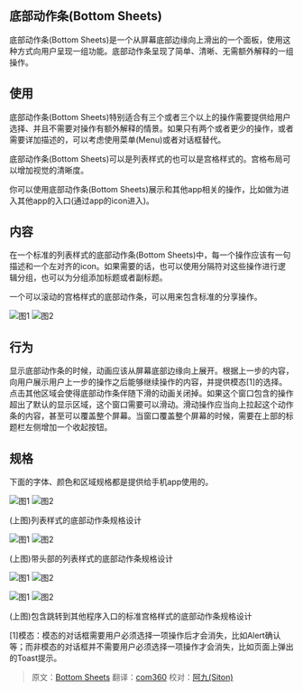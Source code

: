 ## 底部动作条(Bottom Sheets)

底部动作条(Bottom Sheets)是一个从屏幕底部边缘向上滑出的一个面板，使用这种方式向用户呈现一组功能。底部动作条呈现了简单、清晰、无需额外解释的一组操作。


## 使用

底部动作条(Bottom Sheets)特别适合有三个或者三个以上的操作需要提供给用户选择、并且不需要对操作有额外解释的情景。如果只有两个或者更少的操作，或者需要详加描述的，可以考虑使用菜单(Menu)或者对话框替代。

底部动作条(Bottom Sheets)可以是列表样式的也可以是宫格样式的。宫格布局可以增加视觉的清晰度。

你可以使用底部动作条(Bottom Sheets)展示和其他app相关的操作，比如做为进入其他app的入口(通过app的icon进入)。

## 内容

在一个标准的列表样式的底部动作条(Bottom Sheets)中，每一个操作应该有一句描述和一个左对齐的icon。如果需要的话，也可以使用分隔符对这些操作进行逻辑分组，也可以为分组添加标题或者副标题。

一个可以滚动的宫格样式的底部动作条，可以用来包含标准的分享操作。

![图1](images/components-bottomsheet-for-mobile-1a_large_mdpi.png)
![图2](images/components-bottomsheet-for-mobile-1b_large_mdpi.png)

## 行为

显示底部动作条的时候，动画应该从屏幕底部边缘向上展开。根据上一步的内容，向用户展示用户上一步的操作之后能够继续操作的内容，并提供模态[1]的选择。点击其他区域会使得底部动作条伴随下滑的动画关闭掉。如果这个窗口包含的操作超出了默认的显示区域，这个窗口需要可以滑动。滑动操作应当向上拉起这个动作条的内容，甚至可以覆盖整个屏幕。当窗口覆盖整个屏幕的时候，需要在上部的标题栏左侧增加一个收起按钮。

## 规格

下面的字体、颜色和区域规格都是提供给手机app使用的。

![图1](images/components-bottomsheets-content-actionsheet_08_large_mdpi.png)
![图2](images/components-bottomsheets-content-actionsheet_08b_large_mdpi.png)

(上图)列表样式的底部动作条规格设计

![图1](images/components-bottomsheets-content-actionsheet_12_large_mdpi.png)
![图2](images/components-bottomsheets-content-actionsheet_12b_large_mdpi.png)

(上图)带头部的列表样式的底部动作条规格设计

![图1](images/components-bottomsheets-content-bottomsheet_10a_large_mdpi.png)
![图2](images/components-bottomsheets-content-bottomsheet_10b_large_mdpi.png)

![图1](images/components-bottomsheets-content-actionsheet_20_large_mdpi.png)
![图2](images/components-bottomsheets-content-actionsheet_20b_large_mdpi.png)

(上图)包含跳转到其他程序入口的标准宫格样式的底部动作条规格设计


[1]模态：模态的对话框需要用户必须选择一项操作后才会消失，比如Alert确认等；而非模态的对话框并不需要用户必须选择一项操作才会消失，比如页面上弹出的Toast提示。


> 原文：[Bottom Sheets](http://www.google.com/design/spec/components/bottom-sheets.html) 翻译：[com360](https://github.com/com360) 校对：[阿九(Siton)](https://github.com/siton) 
